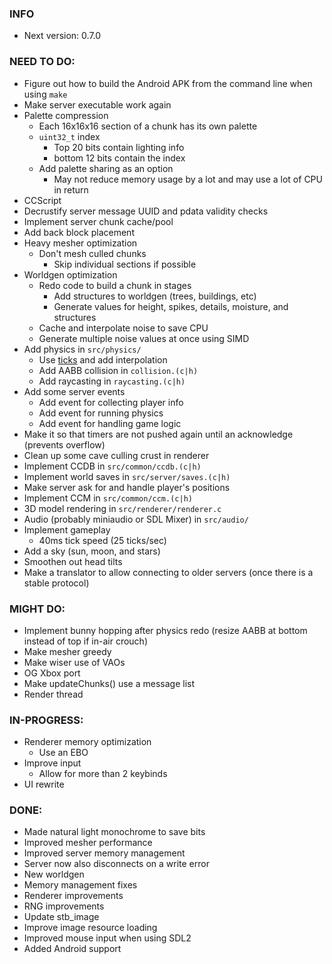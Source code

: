 ### INFO
- Next version: 0.7.0

### NEED TO DO:
- Figure out how to build the Android APK from the command line when using `make`
- Make server executable work again
- Palette compression
    - Each 16x16x16 section of a chunk has its own palette
    - `uint32_t` index
        - Top 20 bits contain lighting info
        - bottom 12 bits contain the index
    - Add palette sharing as an option
        - May not reduce memory usage by a lot and may use a lot of CPU in return
- CCScript
- Decrustify server message UUID and pdata validity checks
- Implement server chunk cache/pool
- Add back block placement
- Heavy mesher optimization
    - Don't mesh culled chunks
        - Skip individual sections if possible
- Worldgen optimization
    - Redo code to build a chunk in stages
        - Add structures to worldgen (trees, buildings, etc)
        - Generate values for height, spikes, details, moisture, and structures
    - Cache and interpolate noise to save CPU
    - Generate multiple noise values at once using SIMD
- Add physics in `src/physics/`
    - Use [ticks](https://gafferongames.com/post/fix_your_timestep/) and add interpolation
    - Add AABB collision in `collision.(c|h)`
    - Add raycasting in `raycasting.(c|h)`
- Add some server events
    - Add event for collecting player info
    - Add event for running physics
    - Add event for handling game logic
- Make it so that timers are not pushed again until an acknowledge (prevents overflow)
- Clean up some cave culling crust in renderer
- Implement CCDB in `src/common/ccdb.(c|h)`
- Implement world saves in `src/server/saves.(c|h)`
- Make server ask for and handle player's positions
- Implement CCM in `src/common/ccm.(c|h)`
- 3D model rendering in `src/renderer/renderer.c`
- Audio (probably miniaudio or SDL Mixer) in `src/audio/`
- Implement gameplay
    - 40ms tick speed (25 ticks/sec)
- Add a sky (sun, moon, and stars)
- Smoothen out head tilts
- Make a translator to allow connecting to older servers (once there is a stable protocol)

### MIGHT DO:
- Implement bunny hopping after physics redo (resize AABB at bottom instead of top if in-air crouch)
- Make mesher greedy
- Make wiser use of VAOs
- OG Xbox port
- Make updateChunks() use a message list
- Render thread

### IN-PROGRESS:
- Renderer memory optimization
    - Use an EBO
- Improve input
    - Allow for more than 2 keybinds
- UI rewrite

### DONE:
- Made natural light monochrome to save bits
- Improved mesher performance
- Improved server memory management
- Server now also disconnects on a write error
- New worldgen
- Memory management fixes
- Renderer improvements
- RNG improvements
- Update stb_image
- Improve image resource loading
- Improved mouse input when using SDL2
- Added Android support
